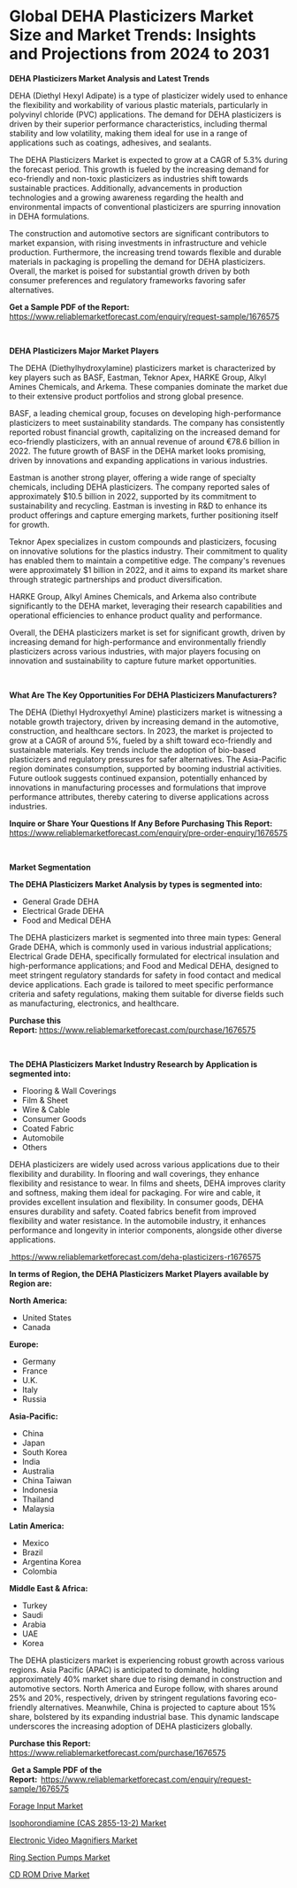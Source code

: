 <p><h1>Global DEHA Plasticizers Market Size and Market Trends: Insights and Projections from 2024 to 2031</h1></p><p><strong>DEHA Plasticizers Market Analysis and Latest Trends</strong></p>
<p><p>DEHA (Diethyl Hexyl Adipate) is a type of plasticizer widely used to enhance the flexibility and workability of various plastic materials, particularly in polyvinyl chloride (PVC) applications. The demand for DEHA plasticizers is driven by their superior performance characteristics, including thermal stability and low volatility, making them ideal for use in a range of applications such as coatings, adhesives, and sealants.</p><p>The DEHA Plasticizers Market is expected to grow at a CAGR of 5.3% during the forecast period. This growth is fueled by the increasing demand for eco-friendly and non-toxic plasticizers as industries shift towards sustainable practices. Additionally, advancements in production technologies and a growing awareness regarding the health and environmental impacts of conventional plasticizers are spurring innovation in DEHA formulations. </p><p>The construction and automotive sectors are significant contributors to market expansion, with rising investments in infrastructure and vehicle production. Furthermore, the increasing trend towards flexible and durable materials in packaging is propelling the demand for DEHA plasticizers. Overall, the market is poised for substantial growth driven by both consumer preferences and regulatory frameworks favoring safer alternatives.</p></p>
<p><strong>Get a Sample PDF of the Report:&nbsp;</strong> <a href="https://www.reliablemarketforecast.com/enquiry/request-sample/1676575?utm_campaign=1108&utm_medium=2&utm_source=Github&utm_content=ia&utm_term=30092024&utm_id=deha-plasticizers">https://www.reliablemarketforecast.com/enquiry/request-sample/1676575</a></p>
<p>&nbsp;</p>
<p><strong>DEHA Plasticizers Major Market Players</strong></p>
<p><p>The DEHA (Diethylhydroxylamine) plasticizers market is characterized by key players such as BASF, Eastman, Teknor Apex, HARKE Group, Alkyl Amines Chemicals, and Arkema. These companies dominate the market due to their extensive product portfolios and strong global presence.</p><p>BASF, a leading chemical group, focuses on developing high-performance plasticizers to meet sustainability standards. The company has consistently reported robust financial growth, capitalizing on the increased demand for eco-friendly plasticizers, with an annual revenue of around €78.6 billion in 2022. The future growth of BASF in the DEHA market looks promising, driven by innovations and expanding applications in various industries.</p><p>Eastman is another strong player, offering a wide range of specialty chemicals, including DEHA plasticizers. The company reported sales of approximately $10.5 billion in 2022, supported by its commitment to sustainability and recycling. Eastman is investing in R&D to enhance its product offerings and capture emerging markets, further positioning itself for growth.</p><p>Teknor Apex specializes in custom compounds and plasticizers, focusing on innovative solutions for the plastics industry. Their commitment to quality has enabled them to maintain a competitive edge. The company's revenues were approximately $1 billion in 2022, and it aims to expand its market share through strategic partnerships and product diversification.</p><p>HARKE Group, Alkyl Amines Chemicals, and Arkema also contribute significantly to the DEHA market, leveraging their research capabilities and operational efficiencies to enhance product quality and performance.</p><p>Overall, the DEHA plasticizers market is set for significant growth, driven by increasing demand for high-performance and environmentally friendly plasticizers across various industries, with major players focusing on innovation and sustainability to capture future market opportunities.</p></p>
<p>&nbsp;</p>
<p><strong>What Are The Key Opportunities For DEHA Plasticizers Manufacturers?</strong></p>
<p><p>The DEHA (Diethyl Hydroxyethyl Amine) plasticizers market is witnessing a notable growth trajectory, driven by increasing demand in the automotive, construction, and healthcare sectors. In 2023, the market is projected to grow at a CAGR of around 5%, fueled by a shift toward eco-friendly and sustainable materials. Key trends include the adoption of bio-based plasticizers and regulatory pressures for safer alternatives. The Asia-Pacific region dominates consumption, supported by booming industrial activities. Future outlook suggests continued expansion, potentially enhanced by innovations in manufacturing processes and formulations that improve performance attributes, thereby catering to diverse applications across industries.</p></p>
<p><strong>Inquire or Share Your Questions If Any Before Purchasing This Report:</strong> <a href="https://www.reliablemarketforecast.com/enquiry/pre-order-enquiry/1676575?utm_campaign=1108&utm_medium=2&utm_source=Github&utm_content=ia&utm_term=30092024&utm_id=deha-plasticizers">https://www.reliablemarketforecast.com/enquiry/pre-order-enquiry/1676575</a></p>
<p>&nbsp;</p>
<p><strong>Market Segmentation</strong></p>
<p><strong>The DEHA Plasticizers Market Analysis by types is segmented into:</strong></p>
<p><ul><li>General Grade DEHA</li><li>Electrical Grade DEHA</li><li>Food and Medical DEHA</li></ul></p>
<p><p>The DEHA plasticizers market is segmented into three main types: General Grade DEHA, which is commonly used in various industrial applications; Electrical Grade DEHA, specifically formulated for electrical insulation and high-performance applications; and Food and Medical DEHA, designed to meet stringent regulatory standards for safety in food contact and medical device applications. Each grade is tailored to meet specific performance criteria and safety regulations, making them suitable for diverse fields such as manufacturing, electronics, and healthcare.</p></p>
<p><strong>Purchase this Report:&nbsp;</strong><a href="https://www.reliablemarketforecast.com/purchase/1676575?utm_campaign=1108&utm_medium=2&utm_source=Github&utm_content=ia&utm_term=30092024&utm_id=deha-plasticizers">https://www.reliablemarketforecast.com/purchase/1676575</a></p>
<p>&nbsp;</p>
<p><strong>The DEHA Plasticizers Market Industry Research by Application is segmented into:</strong></p>
<p><ul><li>Flooring & Wall Coverings</li><li>Film & Sheet</li><li>Wire & Cable</li><li>Consumer Goods</li><li>Coated Fabric</li><li>Automobile</li><li>Others</li></ul></p>
<p><p>DEHA plasticizers are widely used across various applications due to their flexibility and durability. In flooring and wall coverings, they enhance flexibility and resistance to wear. In films and sheets, DEHA improves clarity and softness, making them ideal for packaging. For wire and cable, it provides excellent insulation and flexibility. In consumer goods, DEHA ensures durability and safety. Coated fabrics benefit from improved flexibility and water resistance. In the automobile industry, it enhances performance and longevity in interior components, alongside other diverse applications.</p></p>
<p><a href="https://www.reliablemarketforecast.com/deha-plasticizers-r1676575?utm_campaign=1108&utm_medium=2&utm_source=Github&utm_content=ia&utm_term=30092024&utm_id=deha-plasticizers">&nbsp;https://www.reliablemarketforecast.com/deha-plasticizers-r1676575</a></p>
<p><strong>In terms of Region, the DEHA Plasticizers Market Players available by Region are:</strong></p>
<p>
    <p> <strong> North America: </strong>
        <ul>
            <li>United States</li>
            <li>Canada</li>
        </ul>
        </p> 
    <p> <strong> Europe: </strong>
        <ul>
            <li>Germany</li>
            <li>France</li>
            <li>U.K.</li>
            <li>Italy</li>
            <li>Russia</li>
        </ul>
        </p> 
    <p> <strong> Asia-Pacific: </strong>
        <ul>
            <li>China</li>
            <li>Japan</li>
            <li>South Korea</li>
            <li>India</li>
            <li>Australia</li>
            <li>China Taiwan</li>
            <li>Indonesia</li>
            <li>Thailand</li>
            <li>Malaysia</li>
        </ul>
        </p> 
    <p> <strong> Latin America: </strong>
        <ul>
            <li>Mexico</li>
            <li>Brazil</li>
            <li>Argentina Korea</li>
            <li>Colombia</li>
        </ul>
        </p> 
    <p> <strong> Middle East & Africa: </strong>
        <ul>
            <li>Turkey</li>
            <li>Saudi</li>
            <li>Arabia</li>
            <li>UAE</li>
            <li>Korea</li>
        </ul>
    </p>
    </p>
<p><p>The DEHA plasticizers market is experiencing robust growth across various regions. Asia Pacific (APAC) is anticipated to dominate, holding approximately 40% market share due to rising demand in construction and automotive sectors. North America and Europe follow, with shares around 25% and 20%, respectively, driven by stringent regulations favoring eco-friendly alternatives. Meanwhile, China is projected to capture about 15% share, bolstered by its expanding industrial base. This dynamic landscape underscores the increasing adoption of DEHA plasticizers globally.</p></p>
<p><strong>Purchase this Report: </strong><a href="https://www.reliablemarketforecast.com/purchase/1676575?utm_campaign=1108&utm_medium=2&utm_source=Github&utm_content=ia&utm_term=30092024&utm_id=deha-plasticizers">https://www.reliablemarketforecast.com/purchase/1676575</a></p>
<p>&nbsp;<strong>Get a Sample PDF of the Report:&nbsp;&nbsp;</strong><a href="https://www.reliablemarketforecast.com/enquiry/request-sample/1676575?utm_campaign=1108&utm_medium=2&utm_source=Github&utm_content=ia&utm_term=30092024&utm_id=deha-plasticizers">https://www.reliablemarketforecast.com/enquiry/request-sample/1676575</a></p>
<p><strong></strong></p>
<p><p><a href="https://github.com/CliffMedina6/Market-Research-Report-List-6/blob/main/forage-input-market.md?utm_campaign=1108&utm_medium=2&utm_source=Github&utm_content=ia&utm_term=30092024&utm_id=deha-plasticizers">Forage Input Market</a></p><p><a href="https://github.com/haydee0czminge/Market-Research-Report-List-1/blob/main/isophorondiamine-cas-2855-13-2-market.md?utm_campaign=1108&utm_medium=2&utm_source=Github&utm_content=ia&utm_term=30092024&utm_id=deha-plasticizers">Isophorondiamine (CAS 2855-13-2) Market</a></p><p><a href="https://issuu.com/reportprime-2/docs/electronic-video-magnifiers-market-_a1a4efe21750a9?utm_campaign=1108&utm_medium=2&utm_source=Github&utm_content=ia&utm_term=30092024&utm_id=deha-plasticizers">Electronic Video Magnifiers Market</a></p><p><a href="https://www.linkedin.com/pulse/analyzing-key-drivers-ring-section-pumps-market-trends-moqje?utm_campaign=1108&utm_medium=2&utm_source=Github&utm_content=ia&utm_term=30092024&utm_id=deha-plasticizers">Ring Section Pumps Market</a></p><p><a href="https://issuu.com/reportprime-2/docs/cd-rom-drive-market-size-2030.pptx_b8891fd3f5f154?utm_campaign=1108&utm_medium=2&utm_source=Github&utm_content=ia&utm_term=30092024&utm_id=deha-plasticizers">CD ROM Drive Market</a></p></p>